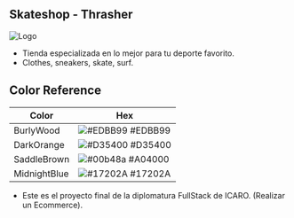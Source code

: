 
## Skateshop - Thrasher

![Logo](https://www.shutterstock.com/image-vector/skate-shop-sign-creative-typography-260nw-2166083947.jpg)

- Tienda especializada en lo mejor para tu deporte favorito.
- Clothes, sneakers, skate, surf.

## Color Reference

| Color             | Hex                                                                |
| ----------------- | ------------------------------------------------------------------ |
| BurlyWood | ![#EDBB99](https://via.placeholder.com/10/EDBB99?text=+) #EDBB99 |
| DarkOrange | ![#D35400](https://via.placeholder.com/10/D35400?text=+) #D35400 |
| SaddleBrown| ![#00b48a](https://via.placeholder.com/10/A04000?text=+) #A04000 |
| MidnightBlue | ![#17202A](https://via.placeholder.com/10/17202A?text=+) #17202A |

- Este es el proyecto final de la diplomatura FullStack de ICARO. (Realizar un Ecommerce).

